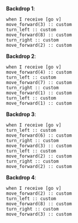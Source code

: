 **Backdrop 1**:

```scratch
when I receive [go v]
move_forward(3) :: custom
turn_left :: custom
move_forward(8) :: custom
turn_right :: custom
move_forward(2) :: custom
```

**Backdrop 2**:

```scratch
when I receive [go v]
move_forward(4) :: custom
turn_left :: custom
move_forward(7) :: custom
turn_right :: custom
move_forward(1) :: custom
turn_left :: custom
move_forward(1) :: custom
```

**Backdrop 3**:

```scratch
when I receive [go v]
turn_left :: custom
move_forward(6) :: custom
turn_right :: custom
move_forward(3) :: custom
turn_left :: custom
move_forward(2) :: custom
turn_right :: custom
move_forward(2) :: custom
```

**Backdrop 4**:

```scratch
when I receive [go v]
move_forward(2) :: custom
turn_left :: custom
move_forward(8) :: custom
turn_right :: custom
move_forward(3) :: custom
```
